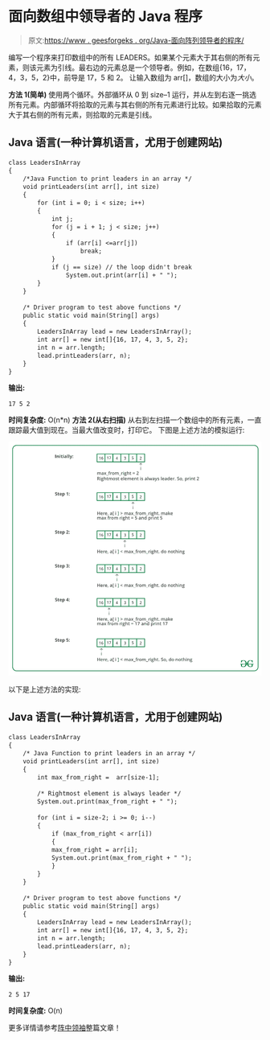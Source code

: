 # 面向数组中领导者的 Java 程序

> 原文:[https://www . geesforgeks . org/Java-面向阵列领导者的程序/](https://www.geeksforgeeks.org/java-program-for-leaders-in-an-array/)

编写一个程序来打印数组中的所有 LEADERS。如果某个元素大于其右侧的所有元素，则该元素为引线。最右边的元素总是一个领导者。例如，在数组{16，17，4，3，5，2}中，前导是 17，5 和 2。
让输入数组为 arr[]，数组的大小为*大小*。

**方法 1(简单)**
使用两个循环。外部循环从 0 到 size–1 运行，并从左到右逐一挑选所有元素。内部循环将拾取的元素与其右侧的所有元素进行比较。如果拾取的元素大于其右侧的所有元素，则拾取的元素是引线。

## Java 语言(一种计算机语言，尤用于创建网站)

```
class LeadersInArray 
{
    /*Java Function to print leaders in an array */
    void printLeaders(int arr[], int size) 
    {
        for (int i = 0; i < size; i++) 
        {
            int j;
            for (j = i + 1; j < size; j++) 
            {
                if (arr[i] <=arr[j])
                    break;
            }
            if (j == size) // the loop didn't break
                System.out.print(arr[i] + " ");
        }
    }

    /* Driver program to test above functions */
    public static void main(String[] args) 
    {
        LeadersInArray lead = new LeadersInArray();
        int arr[] = new int[]{16, 17, 4, 3, 5, 2};
        int n = arr.length;
        lead.printLeaders(arr, n);
    }
}
```

**输出:**

```
17 5 2
```

**时间复杂度:** O(n*n)
**方法 2(从右扫描)**
从右到左扫描一个数组中的所有元素，一直跟踪最大值到现在。当最大值改变时，打印它。
下图是上述方法的模拟运行:

![](img/842f3c7aac4d67048f9dcb6e9ccb2659.png)

以下是上述方法的实现:

## Java 语言(一种计算机语言，尤用于创建网站)

```
class LeadersInArray 
{
    /* Java Function to print leaders in an array */
    void printLeaders(int arr[], int size)
    {
        int max_from_right =  arr[size-1];

        /* Rightmost element is always leader */
        System.out.print(max_from_right + " ");

        for (int i = size-2; i >= 0; i--)
        {
            if (max_from_right < arr[i])
            {           
            max_from_right = arr[i];
            System.out.print(max_from_right + " ");
            }
        }    
    }

    /* Driver program to test above functions */
    public static void main(String[] args) 
    {
        LeadersInArray lead = new LeadersInArray();
        int arr[] = new int[]{16, 17, 4, 3, 5, 2};
        int n = arr.length;
        lead.printLeaders(arr, n);
    }
}
```

**输出:**

```
2 5 17
```

**时间复杂度:** O(n)

更多详情请参考[阵中领袖](https://www.geeksforgeeks.org/leaders-in-an-array/)整篇文章！